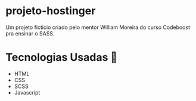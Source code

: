 # projeto-hostinger
Um projeto ficticio criado pelo mentor William Moreira do curso Codeboost pra ensinar o SASS.

# Tecnologias Usadas 🚀
<ul>
  <li>HTML</li>
  <li>CSS</li>
  <li>SCSS</li>
  <li>Javascript</li>
</ul>


